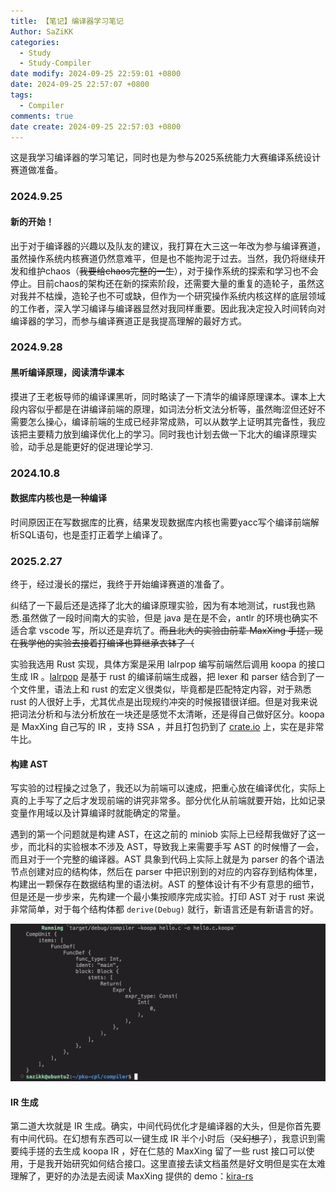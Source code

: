 ```yaml
---
title: 【笔记】编译器学习笔记
Author: SaZiKK
categories:
  - Study
  - Study-Compiler
date modify: 2024-09-25 22:59:01 +0800
date: 2024-09-25 22:57:07 +0800
tags:
  - Compiler
comments: true
date create: 2024-09-25 22:57:03 +0800
---
```


这是我学习编译器的学习笔记，同时也是为参与2025系统能力大赛编译系统设计赛道做准备。

### 2024.9.25

#### 新的开始！

出于对于编译器的兴趣以及队友的建议，我打算在大三这一年改为参与编译赛道，虽然操作系统内核赛道仍然意难平，但是也不能拘泥于过去。当然，我仍将继续开发和维护chaos（~~我要给chaos完整的一生~~），对于操作系统的探索和学习也不会停止。目前chaos的架构还在新的探索阶段，还需要大量的重复的造轮子，虽然这对我并不枯燥，造轮子也不可或缺，但作为一个研究操作系统内核这样的底层领域的工作者，深入学习编译与编译器显然对我同样重要。因此我决定投入时间转向对编译器的学习，而参与编译赛道正是我提高理解的最好方式。

### 2024.9.28

#### 黑听编译原理，阅读清华课本

摸进了王老板导师的编译课黑听，同时略读了一下清华的编译原理课本。课本上大段内容似乎都是在讲编译前端的原理，如词法分析文法分析等，虽然晦涩但还好不需要怎么操心，编译前端的生成已经非常成熟，可以从数学上证明其完备性，我应该把主要精力放到编译优化上的学习。同时我也计划去做一下北大的编译原理实验，动手总是能更好的促进理论学习.

### 2024.10.8

#### 数据库内核也是一种编译

时间原因正在写数据库的比赛，结果发现数据库内核也需要yacc写个编译前端解析SQL语句，也是歪打正着学上编译了。

### 2025.2.27

终于，经过漫长的摆烂，我终于开始编译赛道的准备了。

纠结了一下最后还是选择了北大的编译原理实验，因为有本地测试，rust我也熟悉.虽然做了一段时间南大的实验，但是 java 是在是不会，antlr 的环境也确实不适合拿 vscode 写，所以还是弃坑了。~~而且北大的实验由前辈 MaxXing 手搓，现在我学他的实验去接着打编译也算继承衣钵了（~~

实验我选用 Rust 实现，具体方案是采用 lalrpop 编写前端然后调用 koopa 的接口生成 IR 。[lalrpop](https://lalrpop.github.io/lalrpop/) 是基于 rust 的编译前端生成器，把 lexer 和 parser 结合到了一个文件里，语法上和 rust 的宏定义很类似，毕竟都是匹配特定内容，对于熟悉 rust 的人很好上手，尤其优点是出现规约冲突的时候报错很详细。但是对我来说把词法分析和与法分析放在一块还是感觉不太清晰，还是得自己做好区分。koopa 是 MaxXing 自己写的 IR ，支持 SSA ，并且打包扔到了 [crate.io](https://crates.io/crates/koopa) 上，实在是非常牛比。

#### 构建 AST

写实验的过程操之过急了，我还以为前端可以速成，把重心放在编译优化，实际上真的上手写了之后才发现前端的讲究非常多。部分优化从前端就要开始，比如记录变量作用域以及计算编译时就能确定的常量。

遇到的第一个问题就是构建 AST，在这之前的 miniob 实际上已经帮我做好了这一步，而北科的实验根本不涉及 AST，导致我上来需要手写 AST 的时候懵了一会， 而且对于一个完整的编译器。AST 具象到代码上实际上就是为 parser 的各个语法节点创建对应的结构体，然后在 parser 中把识别到的对应的内容存到结构体里，构建出一颗保存在数据结构里的语法树。AST 的整体设计有不少有意思的细节，但是还是一步步来，先构建一个最小集按顺序完成实验。打印 AST 对于 rust 来说非常简单，对于每个结构体都 `derive(Debug)` 就行，新语言还是有新语言的好。

![simpleast](../assets/figures/pku-cpl/simpleast.png)

#### IR 生成

第二道大坎就是 IR 生成。确实，中间代码优化才是编译器的大头，但是你首先要有中间代码。在幻想有东西可以一键生成 IR 半个小时后（~~又幻想了~~），我意识到需要纯手搓的去生成 koopa IR ，好在仁慈的 MaxXing 留了一些 rust 接口可以使用，于是我开始研究如何结合接口。这里直接去读文档虽然是好文明但是实在太难理解了，更好的办法是去阅读 MaxXing 提供的 demo：[kira-rs](https://github.com/pku-minic/kira-rs) 